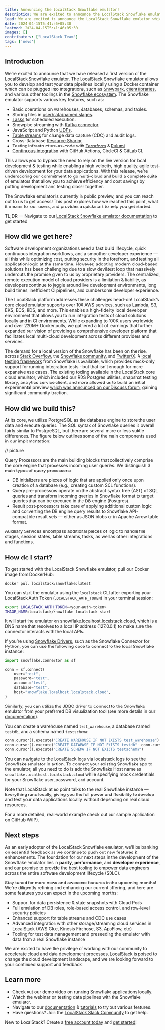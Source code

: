 ```yaml
---
title: Announcing the LocalStack Snowflake emulator!
description: We are excited to announce the LocalStack Snowflake emulator which enables a high-fidelity, fully local Snowflake experience to develop & test your data pipelines.
lead: We are excited to announce the LocalStack Snowflake emulator which enables a high-fidelity, fully local Snowflake experience to develop & test your data pipelines.
date: 2024-04-15T5:41:46+05:30
lastmod: 2024-04-15T5:41:46+05:30
images: []
contributors: ["LocalStack Team"]
tags: ['news']
---
```


## Introduction

We’re excited to announce that we have released a first version of the LocalStack Snowflake emulator. The LocalStack Snowflake emulator allows you to develop and test your data pipelines locally using a Docker container which can be plugged into integrations, such as [Snowpark](https://docs.snowflake.com/en/developer-guide/snowpark/index), [client libraries](https://developers.snowflake.com/drivers-and-libraries/), and various other toolings in the [Snowflake ecosystem](https://docs.snowflake.com/en/user-guide/ecosystem). The Snowflake emulator supports various key features, such as:

-   Basic operations on warehouses, databases, schemas, and tables.
-   Storing files in [user/data/named stages](https://docs.snowflake.com/en/user-guide/data-load-local-file-system-create-stage).
-   [Tasks](https://docs.snowflake.com/en/user-guide/tasks-intro) for scheduled execution.
-   Snowpipe streaming with [Kafka connector](https://docs.snowflake.com/en/user-guide/data-load-snowpipe-streaming-kafka).
-   JavaScript and Python [UDFs](https://docs.snowflake.com/en/developer-guide/udf/udf-overview).
-   [Table streams](https://docs.snowflake.com/en/user-guide/streams-intro) for change data capture (CDC) and audit logs.
-   Cross-Database [Resource Sharing](https://docs.snowflake.com/en/user-guide/data-sharing-intro).
-   Testing infrastructure-as-code with [Terraform](https://snowflake.localstack.cloud/user-guide/integrations/terraform/) & [Pulumi](https://snowflake.localstack.cloud/user-guide/integrations/pulumi/).
-   [Continuous integration](https://snowflake.localstack.cloud/user-guide/continuous-integration/) with GitHub Actions, CircleCI & GitLab CI.

This allows you to bypass the need to rely on the live version for local development & testing while enabling a high velocity, high quality, agile test-driven development for your data applications. With this release, we’re underscoring our commitment to go multi-cloud and build a complete suite of emulators that allow you to achieve efficiency and cost savings by putting development and testing closer together.

The Snowflake emulator is currently in public preview, and you can reach out to us to get access! This post explores how we reached this point, what it means for our users, and provides a quickstart to help you get started.

TL;DR — Navigate to our [LocalStack Snowflake emulator documentation](https://snowflake.localstack.cloud/introduction/) to get started!

## How did we get here?

Software development organizations need a fast build lifecycle, quick continuous integration workflows, and a smoother developer experience — all this while optimizing cost, putting security in the forefront, and testing all application logic at the same time. However, adopting modern cloud-based solutions has been challenging due to a slow dev&test loop that massively undercuts the promise given to us by proprietary providers. The centralized, remote execution model of cloud providers is a limitation & liability, as developers continue to juggle around live development environments, long build times, inefficient CI pipelines, and cumbersome developer experience.

The LocalStack platform addresses these challenges head-on! LocalStack’s core cloud emulator supports over 100 AWS services, such as Lambda, S3, EKS, ECS, RDS, and more. This enables a high-fidelity local developer environment ​​that allows you to run integration tests of cloud solutions locally and in CI environments. While expanding to 100K users worldwide and over 220M+ Docker pulls, we gathered a lot of learnings that further expanded our vision of providing a comprehensive developer platform that facilitates local multi-cloud development across different providers and services.

The demand for a local version of the Snowflake has been on the rise, across [Stack Overflow](https://stackoverflow.com/questions/75820814/is-it-possible-to-run-a-local-snowflake-instance-using-docker), the [Snowflake community](https://community.snowflake.com/s/question/0D50Z00008Li3DTSAZ/has-anyone-come-up-with-a-local-version-of-snowflake-that-allows-for-development-testing-locally), and [Twitter/X](https://twitter.com/criccomini/status/1618782276267163652). A [local testing framework](https://docs.snowflake.com/en/developer-guide/snowpark/python/testing-locally) from Snowflake is available, which provides mock-only support for running integration tests - but that isn’t enough for more expansive use cases. The existing tooling available in the LocalStack core cloud emulator, which included our RDS Postgres utilities, snapshot testing library, analytics service client, and more allowed us to build an initial experimental preview [which was announced on our Discuss forum](https://discuss.localstack.cloud/t/introducing-the-localstack-snowflake-extension-experimental/665/7), gaining significant community traction.

## How did we build this?

At its core, we utilize PostgreSQL as the database engine to store the user data and execute queries. The SQL syntax of Snowflake queries is overall fairly similar to PostgreSQL, but there are several more or less subtle differences. The figure below outlines some of the main components used in our implementation:

// picture

Query Processors are the main building blocks that collectively comprise the core engine that processes incoming user queries. We distinguish 3 main types of query processors:

-   DB initializers are pieces of logic that are applied only once upon creation of a database (e.g., creating custom SQL functions).
-   Query pre-processors operate on the abstract syntax tree (AST) of SQL queries and transform incoming queries in Snowflake format to target queries that can be executed in the DB engine (Postgres).
-   Result post-processors take care of applying additional custom logic and converting the DB engine query results to Snowflake API-compatible result sets — either as JSON blobs or in Apache Arrow table format.

Auxiliary Services encompass additional pieces of logic to handle file stages, session states, table streams, tasks, as well as other integrations and functions.

## How do I start?

To get started with the LocalStack Snowflake emulator, pull our Docker image from DockerHub:

```bash
docker pull localstack/snowflake:latest
```

You can start the emulator using the `localstack` CLI after exporting your LocalStack Auth Token (`LOCALSTACK_AUTH_TOKEN`) in your terminal session:

```bash
export LOCALSTACK_AUTH_TOKEN=<your-auth-token>
IMAGE_NAME=localstack/snowflake localstack start
```

It will start the emulator on snowflake.localhost.localstack.cloud, which is a DNS name that resolves to a local IP address (127.0.0.1) to make sure the connector interacts with the local APIs.

If you’re using [Snowflake Drivers](https://docs.snowflake.com/en/developer-guide/drivers), such as the Snowflake Connector for Python, you can use the following code to connect to the local Snowflake instance:

```python
import snowflake.connector as sf

conn = sf.connect(
    user="test",
    password="test",
    account="test",
    database="test",
    host="snowflake.localhost.localstack.cloud",
)
```

Similarly, you can utilize the JDBC driver to connect to the Snowflake emulator from your preferred DB visualization tool (see more details in our [documentation](https://snowflake.localstack.cloud/introduction/)).

You can create a warehouse named `test_warehouse`, a database named `testdb`, and a schema named `testschema`:

```python
conn.cursor().execute("CREATE WAREHOUSE IF NOT EXISTS test_warehouse")
conn.cursor().execute("CREATE DATABASE IF NOT EXISTS testdb") conn.cursor().execute("USE DATABASE testdb")
conn.cursor().execute("CREATE SCHEMA IF NOT EXISTS testschema")
```

You can navigate to the LocalStack logs via localstack logs to see the Snowflake emulator in action. To connect your existing Snowflake app to the emulator, all you need to do is add the Snowflake Host name as `snowflake.localhost.localstack.cloud` while specifying mock credentials for your Snowflake user, password, and account. 

Note that LocalStack at no point talks to the real Snowflake instance — Everything runs locally, giving you the full power and flexibility to develop and test your data applications locally, without depending on real cloud resources.

For a more detailed, real-world example check out our sample application on GitHub (WIP).

## Next steps

As an early adopter of the LocalStack Snowflake emulator, we’ll be banking on essential feedback as we continue to push out new features & enhancements. The foundation for our next steps in the development of the Snowflake emulator lies in **parity**, **performance**, and **developer experience**, and our promise to provide the best tooling to empower data engineers across the entire software development lifecycle (SDLC).

Stay tuned for more news and awesome features in the upcoming months! We're diligently refining and enhancing our current offering, and here are some features you can expect in the upcoming months:

-   Support for data persistence & state snapshots with Cloud Pods
-   Full emulation of DB roles, role-based access control, and row-level security policies
-   Enhanced support for table streams and CDC use cases
-    Advanced integration with other storage/streaming cloud services in LocalStack (AWS Glue, Kinesis Firehose, S3, AppFlow, etc)
-   Tooling for test data management and preseeding the emulator with data from a real Snowflake instance

We are excited to have the privilege of working with our community to accelerate cloud and data development processes. LocalStack is poised to change the cloud development landscape, and we are looking forward to your continued support and feedback!

## Learn more

-   Check out our demo video on running Snowflake applications locally.
-   Watch the webinar on testing data pipelines with the Snowflake emulator.
-   Navigate to our [documentation](https://snowflake.localstack.cloud/introduction/) & [tutorials](https://snowflake.localstack.cloud/tutorials/) to try out various features.
-   Have questions? Join the [LocalStack Slack Community](https://localstack.cloud/slack) to get help.

New to LocalStack? Create a [free account today](https://app.localstack.cloud/sign-up) and [get started](https://snowflake.localstack.cloud/getting-started/installation/)!
